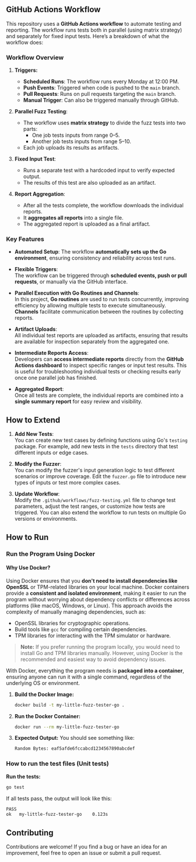 ## **GitHub Actions Workflow**

This repository uses a **GitHub Actions workflow** to automate testing and reporting. The workflow runs tests both in parallel (using matrix strategy) and separately for fixed input tests. Here’s a breakdown of what the workflow does:

### **Workflow Overview**
1. **Triggers:**
   - **Scheduled Runs**: The workflow runs every Monday at 12:00 PM.
   - **Push Events**: Triggered when code is pushed to the `main` branch.
   - **Pull Requests**: Runs on pull requests targeting the `main` branch.
   - **Manual Trigger**: Can also be triggered manually through GitHub.

2. **Parallel Fuzz Testing**:
   - The workflow uses **matrix strategy** to divide the fuzz tests into two parts:
     - One job tests inputs from range 0–5.
     - Another job tests inputs from range 5–10.
   - Each job uploads its results as artifacts.

3. **Fixed Input Test**:
   - Runs a separate test with a hardcoded input to verify expected output.
   - The results of this test are also uploaded as an artifact.

4. **Report Aggregation**:
   - After all the tests complete, the workflow downloads the individual reports.
   - It **aggregates all reports** into a single file.
   - The aggregated report is uploaded as a final artifact.

### **Key Features**
- **Automated Setup**:
  The workflow **automatically sets up the Go environment**, ensuring consistency and reliability across test runs.
  
- **Flexible Triggers**:  
  The workflow can be triggered through **scheduled events, push or pull requests**, or manually via the GitHub interface.
  
- **Parallel Execution with Go Routines and Channels**:  
  In this project, **Go routines** are used to run tests concurrently, improving efficiency by allowing multiple tests to execute simultaneously. **Channels** facilitate communication between the routines by collecting reports.

- **Artifact Uploads**:  
  All individual test reports are uploaded as artifacts, ensuring that results are available for inspection separately from the aggregated one.

- **Intermediate Reports Access**:  
  Developers can **access intermediate reports** directly from the **GitHub Actions dashboard** to inspect specific ranges or input test results. This is useful for troubleshooting individual tests or checking results early once one parallel job has finished.

- **Aggregated Report**:  
  Once all tests are complete, the individual reports are combined into a **single summary report** for easy review and visibility.

## **How to Extend**
1. **Add New Tests**:  
   You can create new test cases by defining functions using Go's `testing` package. For example, add new tests in the `tests` directory that test different inputs or edge cases.

2. **Modify the Fuzzer**:  
   You can modify the fuzzer's input generation logic to test different scenarios or improve coverage. Edit the `fuzzer.go` file to introduce new types of inputs or test more complex cases.

3. **Update Workflow**:  
   Modify the `.github/workflows/fuzz-testing.yml` file to change test parameters, adjust the test ranges, or customize how tests are triggered. You can also extend the workflow to run tests on multiple Go versions or environments.

## **How to Run**

### **Run the Program Using Docker**

#### **Why Use Docker?**
Using Docker ensures that you **don't need to install dependencies like OpenSSL** or TPM-related libraries on your local machine. Docker containers provide a **consistent and isolated environment**, making it easier to run the program without worrying about dependency conflicts or differences across platforms (like macOS, Windows, or Linux). This approach avoids the complexity of manually managing dependencies, such as:
- OpenSSL libraries for cryptographic operations.
- Build tools like `gcc` for compiling certain dependencies.
- TPM libraries for interacting with the TPM simulator or hardware.

> **Note:** If you prefer running the program locally, you would need to install Go and TPM libraries manually. However, using Docker is the recommended and easiest way to avoid dependency issues.

With Docker, everything the program needs is **packaged into a container**, ensuring anyone can run it with a single command, regardless of the underlying OS or environment.

1. **Build the Docker Image:**
   ```bash
   docker build -t my-little-fuzz-tester-go .
   ```

2. **Run the Docker Container:**
   ```bash
   docker run --rm my-little-fuzz-tester-go
   ```

3. **Expected Output:**
   You should see something like:
   ```bash
   Random Bytes: eaf5afde6fccabcd1234567890abcdef
   ```

### **How to run the test files (Unit tests)**

**Run the tests:**
   ```bash
   go test
   ```

If all tests pass, the output will look like this:
   ```bash
   PASS
   ok  	my-little-fuzz-tester-go	0.123s   
   ```

## **Contributing**
Contributions are welcome! If you find a bug or have an idea for an improvement, feel free to open an issue or submit a pull request.

